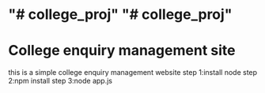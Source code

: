 
"# college_proj" 
"# college_proj" 
=======
# College enquiry management site
this is a simple college enquiry management website
step 1:install node
step 2:npm install
step 3:node app.js
